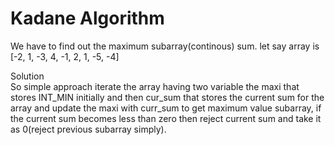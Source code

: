 # Kadane Algorithm
We have to find out the maximum subarray(continous) sum. let say array is [-2, 1, -3, 4, -1, 2, 1, -5, -4]

Solution\
So simple approach iterate the array having two variable the maxi that stores INT_MIN initially and then cur_sum that stores the current sum for the array and update the maxi with curr_sum to get maximum value subarray, if the current sum becomes less than zero then reject current sum and take it as 0(reject previous subarray simply).
